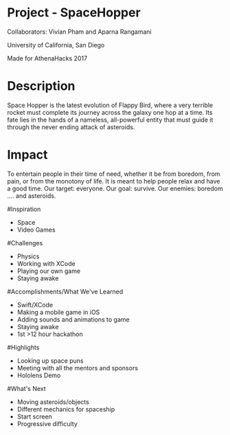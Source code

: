 # Project - SpaceHopper
Collaborators: Vivian Pham and Aparna Rangamani

University of California, San Diego

Made for AthenaHacks 2017

# Description
Space Hopper is the latest evolution of Flappy Bird, where a very terrible rocket must complete its journey across the galaxy one hop at a time. Its fate lies in the hands of a nameless, all-powerful entity that must guide it through the never ending attack of asteroids. 

# Impact
To entertain people in their time of need, whether it be from boredom, from pain, or from the monotony of life. It is meant to help people relax and have a good time. Our target: everyone. Our goal: survive. Our enemies: boredom .... and asteroids.

#Inspiration
- Space
- Video Games

#Challenges
- Physics
- Working with XCode
- Playing our own game
- Staying awake

#Accomplishments/What We've Learned
- Swift/XCode
- Making a mobile game in iOS
- Adding sounds and animations to game
- Staying awake
- 1st >12 hour hackathon

#Highlights
- Looking up space puns
- Meeting with all the mentors and sponsors
- Hololens Demo

#What's Next
- Moving asteroids/objects
- Different mechanics for spaceship
- Start screen
- Progressive difficulty
